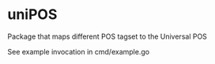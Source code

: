 # uniPOS
Package that maps different POS tagset to the Universal POS

See example invocation in cmd/example.go
